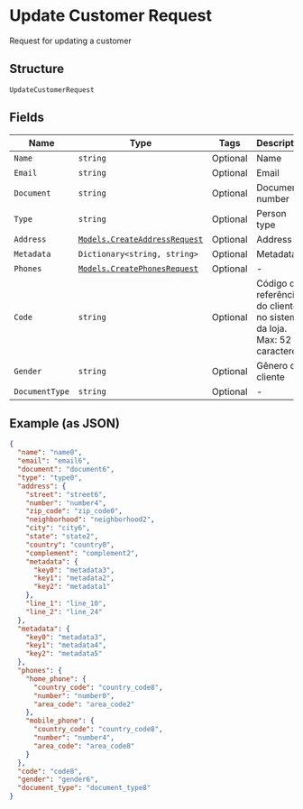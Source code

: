 
# Update Customer Request

Request for updating a customer

## Structure

`UpdateCustomerRequest`

## Fields

| Name | Type | Tags | Description |
|  --- | --- | --- | --- |
| `Name` | `string` | Optional | Name |
| `Email` | `string` | Optional | Email |
| `Document` | `string` | Optional | Document number |
| `Type` | `string` | Optional | Person type |
| `Address` | [`Models.CreateAddressRequest`](../../doc/models/create-address-request.md) | Optional | Address |
| `Metadata` | `Dictionary<string, string>` | Optional | Metadata |
| `Phones` | [`Models.CreatePhonesRequest`](../../doc/models/create-phones-request.md) | Optional | - |
| `Code` | `string` | Optional | Código de referência do cliente no sistema da loja. Max: 52 caracteres |
| `Gender` | `string` | Optional | Gênero do cliente |
| `DocumentType` | `string` | Optional | - |

## Example (as JSON)

```json
{
  "name": "name0",
  "email": "email6",
  "document": "document6",
  "type": "type0",
  "address": {
    "street": "street6",
    "number": "number4",
    "zip_code": "zip_code0",
    "neighborhood": "neighborhood2",
    "city": "city6",
    "state": "state2",
    "country": "country0",
    "complement": "complement2",
    "metadata": {
      "key0": "metadata3",
      "key1": "metadata2",
      "key2": "metadata1"
    },
    "line_1": "line_10",
    "line_2": "line_24"
  },
  "metadata": {
    "key0": "metadata3",
    "key1": "metadata4",
    "key2": "metadata5"
  },
  "phones": {
    "home_phone": {
      "country_code": "country_code8",
      "number": "number0",
      "area_code": "area_code2"
    },
    "mobile_phone": {
      "country_code": "country_code8",
      "number": "number4",
      "area_code": "area_code8"
    }
  },
  "code": "code8",
  "gender": "gender6",
  "document_type": "document_type8"
}
```

